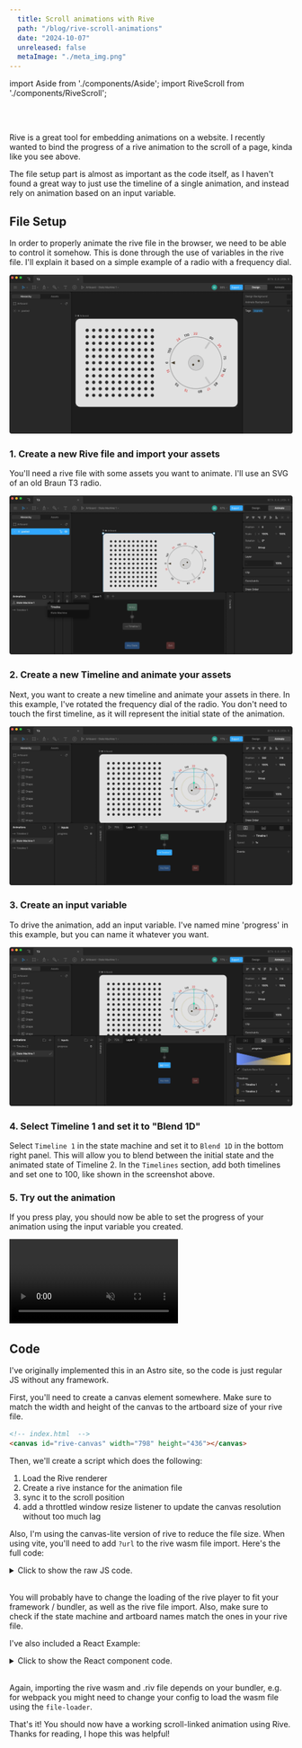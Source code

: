 ```yaml
---
  title: Scroll animations with Rive
  path: "/blog/rive-scroll-animations"
  date: "2024-10-07"
  unreleased: false
  metaImage: "./meta_img.png"
---
```


import Aside from './components/Aside';
import RiveScroll from './components/RiveScroll';

<div class="wide" >
<RiveScroll/>
</div>
<br/>
<br/>

Rive is a great tool for embedding animations on a website. I recently wanted to bind the progress of a rive animation to the scroll of a page, kinda like you see above.

The file setup part is almost as important as the code itself, as I haven't found a great way to just use the timeline of a single animation, and instead rely on animation based on an input variable. 


## File Setup

In order to properly animate the rive file in the browser, we need to be able to control it somehow. This is done through the use of variables in the rive file. I'll explain it based on a simple example of a radio with a frequency dial.


<div class="xwide">
<Aside spread="3/2">

  ![Initial state](./initial.webp)

  <div>
    <h3>1. Create a new Rive file and import your assets</h3>
    <p>You'll need a rive file with some assets you want to animate. I'll use an SVG of an old Braun T3 radio.</p>
  </div>
</Aside>
</div>

<div class="xwide">
<Aside spread="3/2">

  ![two](./2.webp)

  <div>
    <h3>2. Create a new Timeline and animate your assets</h3>
    <p>Next, you want to create a new timeline and animate your assets in there. In this example, I've rotated the frequency dial of the radio. You don't need to touch the first timeline, as it will represent the initial state of the animation.</p>
  </div>
</Aside>
</div>

<div class="xwide">
<Aside spread="3/2">

  ![two](./3.webp)

  <div>
    <h3>3. Create an input variable</h3>
    <p>To drive the animation, add an input variable. I've named mine 'progress' in this example, but you can name it whatever you want.</p>
  </div>
</Aside>
</div>


<div class="xwide">
<Aside spread="3/2">

  ![two](./4.webp)

  <div>
    <h3>4. Select Timeline 1 and set it to "Blend 1D"</h3>
    <p> Select <code>Timeline 1</code> in the state machine and set it to <code>Blend 1D</code> in the bottom right panel. This will allow you to blend between the initial state and the animated state of Timeline 2. In the <code>Timelines</code> section, add both timelines and set one to 100, like shown in the screenshot above.
    </p>
  </div>
</Aside>
</div>


### 5. Try out the animation

If you press play, you should now be able to set the progress of your animation using the input variable you created.

<div class="wide">
  <video
    style={{
      maxWidth: '100%',
    }}
    controls={false} autoplay loop muted playsinline
  >
    <source src="./5.mp4" type="video/mp4"/>
    Your browser does not support the video tag.
  </video>
</div>



## Code

I've originally implemented this in an Astro site, so the code is just regular JS without any framework.

First, you'll need to create a canvas element somewhere. Make sure to match the width and height of the canvas to the artboard size of your rive file.

```html
<!-- index.html  -->
<canvas id="rive-canvas" width="798" height="436"></canvas>
```

Then, we'll create a script which does the following:

1. Load the Rive renderer
2. Create a rive instance for the animation file
3. sync it to the scroll position
4. add a throttled window resize listener to update the canvas resolution without too much lag 

Also, I'm using the canvas-lite version of rive to reduce the file size. When using vite, you'll need to add `?url` to the rive wasm file import. Here's the full code:

<details>
  <summary>Click to show the raw JS code.</summary>


```ts
// index.ts
import riveWASMResource from "@rive-app/canvas-lite/rive.wasm?url";
import {
  Rive,
  StateMachineInput,
  RuntimeLoader,
} from "@rive-app/canvas-lite";

RuntimeLoader.setWasmUrl(riveWASMResource);
let stateMachineLoadInput: StateMachineInput;

const canvas = document.getElementById("rive-canvas");
if (!canvas || !(canvas instanceof HTMLCanvasElement))
  throw new Error("canvas element not found");

// 🚨 make sure to change the artboard and state machine names to match your rive file
const r = new Rive({
  src: "/player.riv",
  canvas: canvas,
  autoplay: true,
  stateMachines: "State Machine 1",
  artboard: "Artboard",

  onLoad: () => {
    stateMachineLoadInput = r.stateMachineInputs("State Machine 1")[0];
    stateMachineLoadInput.value = 0;
    r.resizeDrawingSurfaceToCanvas();
  },
});

// listening to window resize events to resize the canvas,
// without this, the canvas will be blurry when resizing the window
let resizeTimeout: any | null = null;
window.addEventListener(
  "resize",
  () => {
    if (resizeTimeout === null) {
      resizeTimeout = setTimeout(() => {
        r.resizeDrawingSurfaceToCanvas();
        resizeTimeout = null;
      }, 200);
    }
  },
  { passive: true }
);

// this part actually does the scroll syncing. If here you can change
// the window event listener to anything else, for example
// an intersection observer, mouse movement, etc.
window.addEventListener(
  "scroll",
  () => {
    if (!stateMachineLoadInput) return;
    const scrollPercentage =
      (window.scrollY /
        (document.documentElement.scrollHeight - window.innerHeight)) *
      100;

    stateMachineLoadInput.value = scrollPercentage;
  },
  { passive: true }
);
```

</details>

<br/>

You will probably have to change the loading of the rive player to fit your framework / bundler, as well as the rive file import. Also, make sure to check if the state machine and artboard names match the ones in your rive file.

I've also included a React Example: 

<details>
  <summary>Click to show the React component code.</summary>

```ts
import React, { useEffect } from "react";
import { useRef } from "react";
import riveWASMResource from "@rive-app/canvas-lite/rive.wasm";
import { Rive, StateMachineInput, RuntimeLoader } from "@rive-app/canvas-lite";
import riveFile from "./t3.riv";

const RiveScroll = () => {
  const canvasRef = useRef<HTMLCanvasElement>(null);

  useEffect(() => {
    RuntimeLoader.setWasmUrl(riveWASMResource);
    let stateMachineLoadInput: StateMachineInput;

    if (!canvasRef.current) throw new Error("canvas element not found");

    // 🚨 make sure to change the artboard and state machine names to match your rive file
    const r = new Rive({
      src: riveFile,
      canvas: canvasRef.current,
      autoplay: true,
      stateMachines: "State Machine 1",
      artboard: "Artboard",

      onLoad: () => {
        stateMachineLoadInput = r.stateMachineInputs("State Machine 1")[0];
        stateMachineLoadInput.value = 0;
        r.resizeDrawingSurfaceToCanvas();
      },
    });

    let resizeTimeout: any | null = null;
    const onResize = () => {
      if (resizeTimeout === null) {
        resizeTimeout = setTimeout(() => {
          r.resizeDrawingSurfaceToCanvas();
          resizeTimeout = null;
        }, 200);
      }
    };
    window.addEventListener("resize", onResize, { passive: true });

    const onScroll = () => {
      if (!stateMachineLoadInput) return;
      const scrollPercentage = (window.scrollY / window.innerHeight) * 100;
      stateMachineLoadInput.value = scrollPercentage;
    };
    window.addEventListener("scroll", onScroll, { passive: true });

    return () => {
      window.removeEventListener("resize", onResize);
      window.removeEventListener("scroll", onScroll);
    };
  }, [canvasRef.current]);

  return (
    <div>
      <canvas
        style={{
          width: "100%",
        }}
        ref={canvasRef}
        id="rive-canvas"
        width="798"
        height="436"
      />
    </div>
  );
};

export default RiveScroll;

```

</details>

<br/>

Again, importing the rive wasm and .riv file depends on your bundler, e.g. for webpack you might need to change your config to load the wasm file using the `file-loader`.

That's it! You should now have a working scroll-linked animation using Rive. Thanks for reading, I hope this was helpful!

<style>
  {`
  .wide img {
    box-shadow: none!important;
  }


  code:not(.language-html) {
    color: #121212;
    background-color: #fff;
    padding-inline: 0.2rem;
    border-radius: 2px;
    font-size: 1.1rem;
    white-space: nowrap;
  }
  
  .xwide {
    max-width: 1200px!important
  }

  `}
</style>


